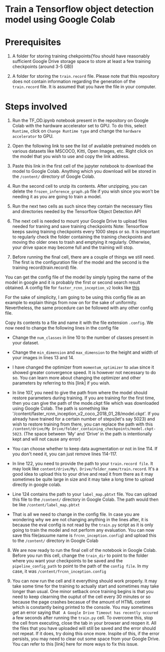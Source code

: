 
# Train a Tensorflow object detection model using Google Colab

# Prerequisites
1. A folder for storing training chekpoints(You should have reasonably sufficient Google Drive storage space to store at least a few training checkpoints (around 3-5 GB))

2. A folder for storing the `train.record` file. Please note that this repository does not contain information regarding the generation of the `train.record` file. It is assumed that you have the file in your computer.

# Steps involved

1. Run the TF_OD.ipynb notebook present in the repository on Google Colab with the hardware accelerator set to GPU. To do this, select `Runtime`, click on `Change Runtime type` and change the `hardware accelerator` to GPU.

2. Open the following link to see the list of available pretrained models on various datasets like MSCOCO, Kitti, Open Images, etc. Right click on the model that you wish to use and copy the link address.

3. Paste this link in the first cell of the jupyter notebook to download the model to Google Colab. Anything which you download will be stored in the `/content/` directory of Google Colab.

4. Run the second cell to unzip its contents. After unzipping, you can delete the `frozen_inference_graph.pb` file if you wish since you won't be needing it as you are going to train a model.

5. Run the next two cells as such since they contain the necessary files and directories needed by the Tensorflow Object Detection API

6. The next cell is needed to mount your Google Drive to upload files needed for traning and save training checkpoints
Note: Tensorflow keeps saving training checkpoints every 1000 steps or so. It is important to regularly check the folder containing the training checkpoints and moving tho older ones to trash and emptying it regularly. Otherwise, your drive space may become full and the training will stop.

7. Before running the final cell, there are a couple of things we still need. The first is the configuration file of the model and the second is the training record(train.record) file.

You can get the config file of the model by simply typing the name of the model in google and it is probably the first or second search result obtained. A config file for `faster_rcnn_inception_v2` looks like [this][1]

For the sake of simplicity, I am going to be using this config file as an example to explain things from now on for the sake of uniformity. Nevertheless, the same procedure can be followed with any other config file.

Copy its contents to a file and name it with the file extension `.config`. We now need to change the following lines in the config file
* Change the `num_classes` in line 10 to the number of classes present in your dataset.

* Change the `min_dimension` and `max_dimension` to the height and width of your images in lines 13 and 14.

* I have changed the optimizer from `momentum_optimizer` to `adam` since it showed greater convergence speed. It is however not necessary to do so. You can learn more about changing the optimizer and other parameters by referring to this [link] if you wish.

* In line 107, you need to give the path from where the model should restore parameters during training. If you are training for the first time, then you can give the path of the mode.ckpt file which was downloaded using Google Colab. The path is something like '/content/faster_rcnn_inception_v2_coco_2018_01_28/model.ckpt'. If you already have trained for a certain number of steps(let's say 5023) and wish to restore training from there, you can replace the path with this `/content/drive/My Drive/folder_containing_checkpoints/model.ckpt-5023`. (The space between 'My' and 'Drive' in the path is intentionally kept and will not cause any error)

* You can choose whether to keep data augmentation or not in line 114. If you don't need it, you can just remove lines 114-117.

* In line 122, you need to provide the path to your `train.record file`. It may look like `content/drive/My\ Drive/folder_name/train.record`. It's a good idea to upload this to your drive and read it from there as it may sometimes be quite large in size and it may take a long time to upload directly in google colab.

* Line 124 contains the path to your `label_map.pbtxt` file. You can upload this file to the `/content/` directory in Google Colab. The path would then be like `/content/label_map.pbtxt`

* That is all we need to change in the config file. In case you are wondering why we are not changing anything in the lines after, it is because the eval config is not read by the `train.py` script as it is only going to train the model and not perform any evaluation. You can now save this file(asuume name is `frcnn_inception.config`) and upload this to the `/content/` directory in Google Colab

8. We are now ready to run the final cell of the notebook in Google Colab. Before you run this cell, change the `train_dir` to point to the folder where you want your checkpoints to be saved and the `pipeline_config_path` to point to the path of the `config file`. In my case, it was `/content/frcnn_inception.config`

9. You can now run the cell and it everything should work properly. It may take some time for the training to actually start and sometimes may take longer than usual. One minor setback once training begins is that you need to keep clearning the ouptut of the cell every 30 minutes or so because the page crashes becasue of the amount of HTML content which is constantly being printed to the console. You may sometimes get an error saying that ` A Google Drive Timeout has recently occured` a few seconds after running the `train.py` cell. To overcome this, stop the cell from executing, close the tab in your browser and reopen it. All the files that you have uploaded will still be saved and the error should not repeat. If it does, try doing this once more. Inspite of this, if the error persists, you may need to clear out some space from your Google Drive. You can refer to this [link] here for more ways to fix this issue.



[1]: https://github.com/tensorflow/models/blob/master/research/object_detection/samples/configs/faster_rcnn_inception_v2_coco.config
[2]: https://towardsdatascience.com/3-steps-to-update-parameters-of-faster-r-cnn-ssd-models-in-tensorflow-object-detection-api-7eddb11273ed
[3]:  https://research.google.com/colaboratory/faq.html
